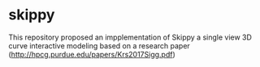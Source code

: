 # skippy
This repository proposed an impplementation of Skippy a single view 3D curve interactive modeling based on a research paper (http://hpcg.purdue.edu/papers/Krs2017Sigg.pdf)
